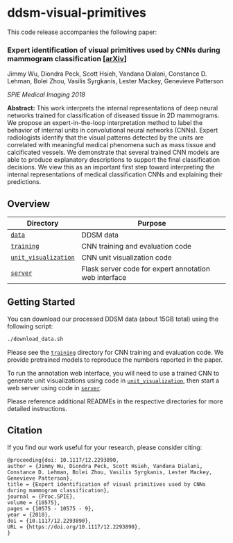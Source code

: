 
# ddsm-visual-primitives

This code release accompanies the following paper:

### Expert identification of visual primitives used by CNNs during mammogram classification [[arXiv](https://arxiv.org/abs/1803.04858)]

Jimmy Wu, Diondra Peck, Scott Hsieh, Vandana Dialani, Constance D. Lehman, Bolei Zhou, Vasilis Syrgkanis, Lester Mackey, Genevieve Patterson

*SPIE Medical Imaging 2018*

**Abstract:** This work interprets the internal representations of deep neural networks trained for classification of diseased tissue in 2D mammograms. We propose an expert-in-the-loop interpretation method to label the behavior of internal units in convolutional neural networks (CNNs). Expert radiologists identify that the visual patterns detected by the units are correlated with meaningful medical phenomena such as mass tissue and calcificated vessels. We demonstrate that several trained CNN models are able to produce explanatory descriptions to support the final classification decisions. We view this as an important first step toward interpreting the internal representations of medical classification CNNs and explaining their predictions.

## Overview

Directory | Purpose
------|--------
[`data`](data) | DDSM data
[`training`](training) | CNN training and evaluation code
[`unit_visualization`](unit_visualization) | CNN unit visualization code
[`server`](server) | Flask server code for expert annotation web interface

## Getting Started

You can download our processed DDSM data (about 15GB total) using the following script:

```bash
./download_data.sh
```

Please see the [`training`](training) directory for CNN training and evaluation code. We provide pretrained models to reproduce the numbers reported in the paper.

To run the annotation web interface, you will need to use a trained CNN to generate unit visualizations using code in [`unit_visualization`](unit_visualization), then start a web server using code in [`server`](server).

Please reference additional READMEs in the respective directories for more detailed instructions.

## Citation

If you find our work useful for your research, please consider citing:

```
@proceeding{doi: 10.1117/12.2293890,
author = {Jimmy Wu, Diondra Peck, Scott Hsieh, Vandana Dialani, Constance D. Lehman, Bolei Zhou, Vasilis Syrgkanis, Lester Mackey, Genevieve Patterson},
title = {Expert identification of visual primitives used by CNNs during mammogram classification},
journal = {Proc.SPIE},
volume = {10575},
pages = {10575 - 10575 - 9},
year = {2018},
doi = {10.1117/12.2293890},
URL = {https://doi.org/10.1117/12.2293890},
}
```

